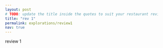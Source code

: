 ```yaml
---
layout: post
# TODO: update the title inside the quotes to suit your restaurant review needs
title: "rev 1"
permalink: explorations/review1
nav: true
---
```


review 1
